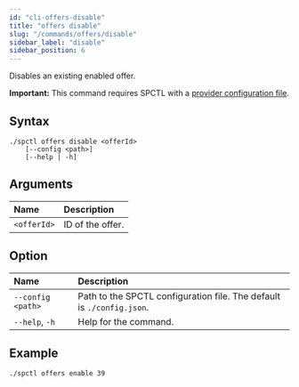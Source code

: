 ```yaml
---
id: "cli-offers-disable"
title: "offers disable"
slug: "/commands/offers/disable"
sidebar_label: "disable"
sidebar_position: 6
---
```


Disables an existing enabled <a id="offer"><span className="dashed-underline">offer</span></a>.

**Important:** This command requires SPCTL with a [provider configuration file](/cli/#configure-spctl-for-providers).

## Syntax

```
./spctl offers disable <offerId>
    [--config <path>]
    [--help | -h]
```

## Arguments

| **Name** | **Description** |
| :- | :- |
| `<offerId>` | ID of the offer. |

## Option

| **Name** | **Description** |
| :- | :- |
| `--config <path>` | Path to the SPCTL configuration file. The default is `./config.json`. |
| `--help`, `-h` | Help for the command. |

## Example

```
./spctl offers enable 39
```